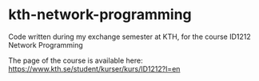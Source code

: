 # kth-network-programming

Code written during my exchange semester  at KTH, for the course ID1212 Network Programming

The page of the course is available here: https://www.kth.se/student/kurser/kurs/ID1212?l=en
